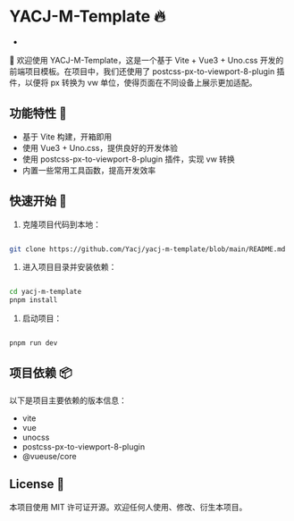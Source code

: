 # YACJ-M-Template 🔥
-
👋 欢迎使用 YACJ-M-Template，这是一个基于 Vite + Vue3 + Uno.css 开发的前端项目模板。在项目中，我们还使用了 postcss-px-to-viewport-8-plugin 插件，以便将 px 转换为 vw 单位，使得页面在不同设备上展示更加适配。
## 功能特性 🚀
- 基于 Vite 构建，开箱即用
- 使用 Vue3 + Uno.css，提供良好的开发体验
- 使用 postcss-px-to-viewport-8-plugin 插件，实现 vw 转换
- 内置一些常用工具函数，提高开发效率
## 快速开始 🎉
1. 克隆项目代码到本地：

```bash

git clone https://github.com/Yacj/yacj-m-template/blob/main/README.md
```


1. 进入项目目录并安装依赖：

```bash

cd yacj-m-template
pnpm install
```


1. 启动项目：

```bash

pnpm run dev
```



## 项目依赖 📦

以下是项目主要依赖的版本信息：
- vite
- vue
- unocss
- postcss-px-to-viewport-8-plugin
- @vueuse/core

## License 📄

本项目使用 MIT 许可证开源。欢迎任何人使用、修改、衍生本项目。

